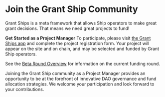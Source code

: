# Join the Grant Ship Community

Grant Ships is a meta framework that allows Ship operators to make great grant decisions. That means we need great projects to fund!

**Get Started as a Project Manager**
To participate, please visit [the Grant Ships app](https://app.grantships.fun/create-project) and complete the project registration form. Your project will appear on the site and on chain, and may be selected and funded by Grant Ship operators.

See the [Beta Round Overview](/about/beta.html) for information on the current funding round.

Joining the Grant Ship community as a Project Manager provides an opportunity to be at the forefront of innovative DAO governance and fund allocation strategies. We welcome your participation and look forward to your contributions.
